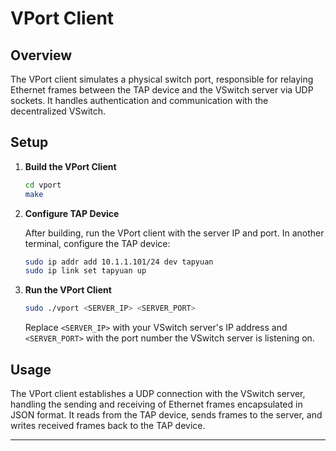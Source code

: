# VPort Client

## Overview

The VPort client simulates a physical switch port, responsible for relaying Ethernet frames between the TAP device and the VSwitch server via UDP sockets. It handles authentication and communication with the decentralized VSwitch.

## Setup

1. **Build the VPort Client**

    ```bash
    cd vport
    make
    ```

2. **Configure TAP Device**

    After building, run the VPort client with the server IP and port. In another terminal, configure the TAP device:

    ```bash
    sudo ip addr add 10.1.1.101/24 dev tapyuan
    sudo ip link set tapyuan up
    ```

3. **Run the VPort Client**

    ```bash
    sudo ./vport <SERVER_IP> <SERVER_PORT>
    ```

    Replace `<SERVER_IP>` with your VSwitch server's IP address and `<SERVER_PORT>` with the port number the VSwitch server is listening on.

## Usage

The VPort client establishes a UDP connection with the VSwitch server, handling the sending and receiving of Ethernet frames encapsulated in JSON format. It reads from the TAP device, sends frames to the server, and writes received frames back to the TAP device.

---
